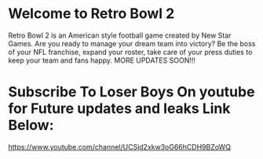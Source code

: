 # Welcome to Retro Bowl 2
Retro Bowl 2 is an American style football game created by New Star Games. Are you ready to manage your dream team into victory? Be the boss of your NFL franchise, expand your roster, take care of your press duties to keep your team and fans happy. MORE UPDATES SOON!!!

# Subscribe To **Loser Boys** On youtube for Future updates and leaks Link Below:

https://www.youtube.com/channel/UCSjd2xkw3oG66hCDH9BZoWQ
